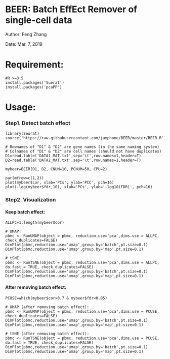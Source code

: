 # BEER: Batch EffEct Remover of single-cell data

Author: Feng Zhang

Date: Mar. 7, 2019


# Requirement:

    #R >=3.5
    install.packages('Suerat')
    install.packages('pcaPP')

# Usage:

### Step1. Detect batch effect

    library(Seurat)
    source('https://raw.githubusercontent.com/jumphone/BEER/master/BEER.R')
    
    # Rownames of "D1" & "D2" are gene names (in the same naming system)
    # Colnames of "D1" & "D2" are cell names (should not have duplicates)
    D1=read.table('DATA1_MAT.txt',sep='\t',row.names=1,header=T)
    D2=read.table('DATA2_MAT.txt',sep='\t',row.names=1,header=T)
    
    mybeer=BEER(D1, D2, CNUM=10, PCNUM=50, CPU=2)
    
    par(mfrow=c(1,2))
    plot(mybeer$cor, xlab='PCs', ylab='PCC', pch=16)
    plot(-log(mybeer$fdr,10), xlab='PCs', ylab='-log10(FDR)', pch=16)
    
### Step2. Visualization 
    
#### Keep batch effect:

    ALLPC=1:length(mybeer$cor)
    
    # UMAP:
    pbmc <- RunUMAP(object = pbmc, reduction.use='pca',dims.use = ALLPC, check_duplicates=FALSE)
    DimPlot(pbmc,reduction.use='umap',group.by='batch',pt.size=0.1)
    DimPlot(pbmc,reduction.use='umap',group.by='map',pt.size=0.1)
    
    # tSNE:
    pbmc <- RunTSNE(object = pbmc, reduction.use='pca',dims.use = ALLPC, do.fast = TRUE, check_duplicates=FALSE)
    DimPlot(pbmc,reduction.use='umap',group.by='batch',pt.size=0.1)
    DimPlot(pbmc,reduction.use='umap',group.by='map',pt.size=0.1)

#### After removing batch effect:

    PCUSE=which(mybeer$cor>0.7 & mybeer$fdr<0.05)
    
    # UMAP (after removing batch effect):
    pbmc <- RunUMAP(object = pbmc, reduction.use='pca',dims.use = PCUSE, check_duplicates=FALSE)
    DimPlot(pbmc,reduction.use='umap',group.by='batch',pt.size=0.1)
    DimPlot(pbmc,reduction.use='umap',group.by='map',pt.size=0.1)
    
    # tSNE (after removing batch effect):
    pbmc <- RunTSNE(object = pbmc, reduction.use='pca',dims.use = PCUSE, do.fast = TRUE, check_duplicates=FALSE)
    DimPlot(pbmc,reduction.use='umap',group.by='batch',pt.size=0.1)
    DimPlot(pbmc,reduction.use='umap',group.by='map',pt.size=0.1)
  
  
  
